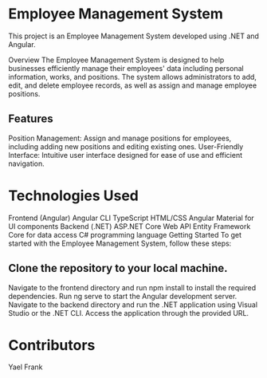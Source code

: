 # Employee Management System
This project is an Employee Management System developed using .NET and Angular.

Overview
The Employee Management System is designed to help businesses efficiently manage their employees' data including personal information, works, and positions. The system allows administrators to add, edit, and delete employee records, as well as assign and manage employee positions.

## Features

Position Management: Assign and manage positions for employees, including adding new positions and editing existing ones.
User-Friendly Interface: Intuitive user interface designed for ease of use and efficient navigation.
# Technologies Used
Frontend (Angular)
Angular CLI
TypeScript
HTML/CSS
Angular Material for UI components
Backend (.NET)
ASP.NET Core Web API
Entity Framework Core for data access
C# programming language
Getting Started
To get started with the Employee Management System, follow these steps:

## Clone the repository to your local machine.
Navigate to the frontend directory and run npm install to install the required dependencies.
Run ng serve to start the Angular development server.
Navigate to the backend directory and run the .NET application using Visual Studio or the .NET CLI.
Access the application through the provided URL.
# Contributors
Yael Frank 
